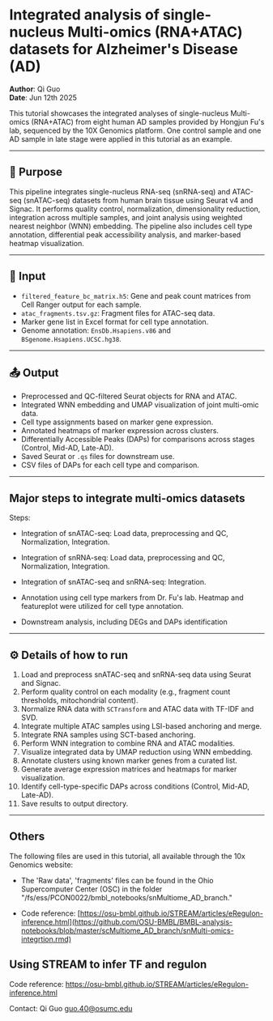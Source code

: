 # Integrated analysis of single-nucleus Multi-omics (RNA+ATAC) datasets for Alzheimer's Disease (AD)

**Author**: Qi Guo  
**Date**: Jun 12th 2025

This tutorial showcases the integrated analyses of single-nucleus Multi-omics (RNA+ATAC) from eight human AD samples provided by Hongjun Fu's lab, sequenced by the 10X Genomics platform. One control sample and one AD sample in late stage were applied in this tutorial as an example.


---

## 📘 Purpose

This pipeline integrates single-nucleus RNA-seq (snRNA-seq) and ATAC-seq (snATAC-seq) datasets from human brain tissue using Seurat v4 and Signac. It performs quality control, normalization, dimensionality reduction, integration across multiple samples, and joint analysis using weighted nearest neighbor (WNN) embedding. The pipeline also includes cell type annotation, differential peak accessibility analysis, and marker-based heatmap visualization.

---


## 📂 Input

- `filtered_feature_bc_matrix.h5`: Gene and peak count matrices from Cell Ranger output for each sample.
- `atac_fragments.tsv.gz`: Fragment files for ATAC-seq data.
- Marker gene list in Excel format for cell type annotation.
- Genome annotation: `EnsDb.Hsapiens.v86` and `BSgenome.Hsapiens.UCSC.hg38`.

---

## 📤 Output

- Preprocessed and QC-filtered Seurat objects for RNA and ATAC.
- Integrated WNN embedding and UMAP visualization of joint multi-omic data.
- Cell type assignments based on marker gene expression.
- Annotated heatmaps of marker expression across clusters.
- Differentially Accessible Peaks (DAPs) for comparisons across stages (Control, Mid-AD, Late-AD).
- Saved Seurat or `.qs` files for downstream use.
- CSV files of DAPs for each cell type and comparison.

---
## Major steps to integrate multi-omics datasets

Steps:

- Integration of snATAC-seq: Load data, preprocessing and QC, Normalization, Integration.

- Integration of snRNA-seq: Load data, preprocessing and QC, Normalization, Integration.

- Integration of snATAC-seq and snRNA-seq: Integration.

- Annotation using cell type markers from Dr. Fu's lab. Heatmap and featureplot were utilized for cell type annotation.

- Downstream analysis, including DEGs and DAPs identification

---

## ⚙️ Details of how to run

1. Load and preprocess snATAC-seq and snRNA-seq data using Seurat and Signac.
2. Perform quality control on each modality (e.g., fragment count thresholds, mitochondrial content).
3. Normalize RNA data with `SCTransform` and ATAC data with TF-IDF and SVD.
4. Integrate multiple ATAC samples using LSI-based anchoring and merge.
5. Integrate RNA samples using SCT-based anchoring.
6. Perform WNN integration to combine RNA and ATAC modalities.
7. Visualize integrated data by UMAP reduction using WNN embedding.
8. Annotate clusters using known marker genes from a curated list.
9. Generate average expression matrices and heatmaps for marker visualization.
10. Identify cell-type-specific DAPs across conditions (Control, Mid-AD, Late-AD).
11. Save results to output directory.

---

## Others

The following files are used in this tutorial, all available through the 10x Genomics website:

- The 'Raw data', 'fragments' files can be found in the Ohio Supercomputer Center (OSC) in the folder "/fs/ess/PCON0022/bmbl_notebooks/snMultiome_AD_branch."

- Code reference: [https://osu-bmbl.github.io/STREAM/articles/eRegulon-inference.html](https://github.com/OSU-BMBL/BMBL-analysis-notebooks/blob/master/scMultiome_AD_branch/snMulti-omics-integrtion.rmd)

## Using STREAM to infer TF and regulon

Code reference: https://osu-bmbl.github.io/STREAM/articles/eRegulon-inference.html



Contact: Qi Guo guo.40@osumc.edu
